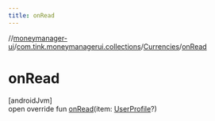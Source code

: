 ```yaml
---
title: onRead
---
```

//[moneymanager-ui](../../../index.html)/[com.tink.moneymanagerui.collections](../index.html)/[Currencies](index.html)/[onRead](on-read.html)



# onRead



[androidJvm]\
open override fun [onRead](on-read.html)(item: [UserProfile](../../com.tink.model.user/-user-profile/index.html)?)




